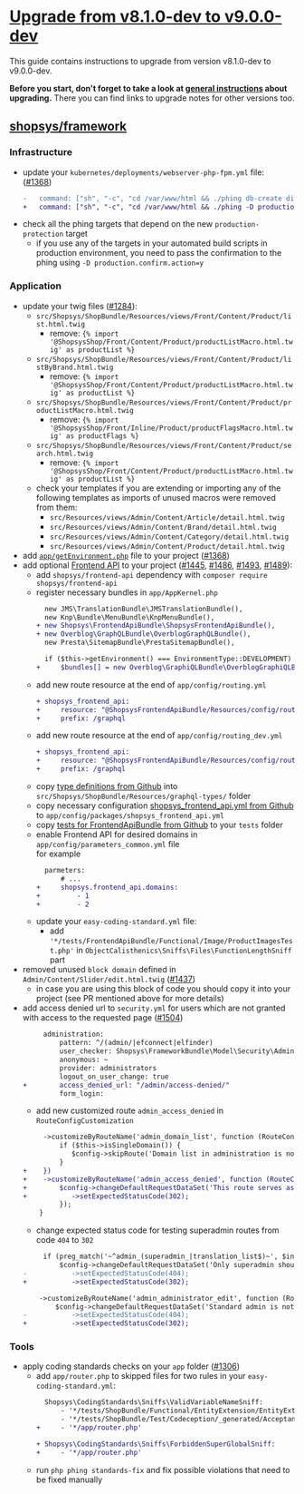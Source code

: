 # [Upgrade from v8.1.0-dev to v9.0.0-dev](https://github.com/shopsys/shopsys/compare/HEAD...9.0)

This guide contains instructions to upgrade from version v8.1.0-dev to v9.0.0-dev.

**Before you start, don't forget to take a look at [general instructions](/UPGRADE.md) about upgrading.**
There you can find links to upgrade notes for other versions too.

## [shopsys/framework]

### Infrastructure
- update your `kubernetes/deployments/webserver-php-fpm.yml` file: ([#1368](https://github.com/shopsys/shopsys/pull/1368))
    ```diff
    -   command: ["sh", "-c", "cd /var/www/html && ./phing db-create dirs-create db-demo product-search-recreate-structure product-search-export-products grunt error-pages-generate warmup"]
    +   command: ["sh", "-c", "cd /var/www/html && ./phing -D production.confirm.action=y db-create dirs-create db-demo product-search-recreate-structure product-search-export-products grunt error-pages-generate warmup"]
    ```
- check all the phing targets that depend on the new `production-protection` target
    - if you use any of the targets in your automated build scripts in production environment, you need to pass the confirmation to the phing using `-D production.confirm.action=y`

### Application

- update your twig files ([#1284](https://github.com/shopsys/shopsys/pull/1284/)):
    - `src/Shopsys/ShopBundle/Resources/views/Front/Content/Product/list.html.twig`
        - remove: `{% import '@ShopsysShop/Front/Content/Product/productListMacro.html.twig' as productList %}`
    - `src/Shopsys/ShopBundle/Resources/views/Front/Content/Product/listByBrand.html.twig`
        - remove: `{% import '@ShopsysShop/Front/Content/Product/productListMacro.html.twig' as productList %}`
    - `src/Shopsys/ShopBundle/Resources/views/Front/Content/Product/productListMacro.html.twig`
        - remove: `{% import '@ShopsysShop/Front/Inline/Product/productFlagsMacro.html.twig' as productFlags %}`
    - `src/Shopsys/ShopBundle/Resources/views/Front/Content/Product/search.html.twig`
        - remove: `{% import '@ShopsysShop/Front/Content/Product/productListMacro.html.twig' as productList %}`
    - check your templates if you are extending or importing any of the following templates as imports of unused macros were removed from them:
        - `src/Resources/views/Admin/Content/Article/detail.html.twig`
        - `src/Resources/views/Admin/Content/Brand/detail.html.twig`
        - `src/Resources/views/Admin/Content/Category/detail.html.twig`
        - `src/Resources/views/Admin/Content/Product/detail.html.twig`
- add [`app/getEnvironment.php`](https://github.com/shopsys/shopsys/blob/9.0/project-base/app/getEnvironment.php) file to your project ([#1368](https://github.com/shopsys/shopsys/pull/1368))
- add optional [Frontend API](https://github.com/shopsys/shopsys/blob/9.0/docs/frontend-api/introduction-to-frontend-api.md) to your project ([#1445](https://github.com/shopsys/shopsys/pull/1445), [#1486](https://github.com/shopsys/shopsys/pull/1486), [#1493](https://github.com/shopsys/shopsys/pull/1493), [#1489](https://github.com/shopsys/shopsys/pull/1489)):
    - add `shopsys/frontend-api` dependency with `composer require shopsys/frontend-api`
    - register necessary bundles in `app/AppKernel.php`
        ```diff
          new JMS\TranslationBundle\JMSTranslationBundle(),
          new Knp\Bundle\MenuBundle\KnpMenuBundle(),
        + new Shopsys\FrontendApiBundle\ShopsysFrontendApiBundle(),
        + new Overblog\GraphQLBundle\OverblogGraphQLBundle(),
          new Presta\SitemapBundle\PrestaSitemapBundle(),
        ```
        ```diff
          if ($this->getEnvironment() === EnvironmentType::DEVELOPMENT) {
        +     $bundles[] = new Overblog\GraphiQLBundle\OverblogGraphiQLBundle();
        ```
    - add new route resource at the end of `app/config/routing.yml`
        ```diff
        + shopsys_frontend_api:
        +     resource: "@ShopsysFrontendApiBundle/Resources/config/routing.yml"
        +     prefix: /graphql
        ```
    - add new route resource at the end of `app/config/routing_dev.yml`
        ```diff
        + shopsys_frontend_api:
        +     resource: "@ShopsysFrontendApiBundle/Resources/config/routing_dev.yml"
        +     prefix: /graphql
        ```
    - copy [type definitions from Github](https://github.com/shopsys/shopsys/blob/9.0/project-base/src/Shopsys/ShopBundle/Resources/graphql-types/) into `src/Shopsys/ShopBundle/Resources/graphql-types/` folder
    - copy necessary configuration [shopsys_frontend_api.yml from Github](https://github.com/shopsys/shopsys/blob/9.0/project-base/app/config/packages/shopsys_frontend_api.yml) to `app/config/packages/shopsys_frontend_api.yml`
    - copy [tests for FrontendApiBundle from Github](https://github.com/shopsys/shopsys/tree/9.0/project-base/tests/FrontendApiBundle) to your `tests` folder
    - enable Frontend API for desired domains in `app/config/parameters_common.yml` file  
    for example
        ```diff
          parmeters:
              # ...
        +     shopsys.frontend_api.domains:
        +         - 1
        +         - 2
    - update your `easy-coding-standard.yml` file:
        - add `'*/tests/FrontendApiBundle/Functional/Image/ProductImagesTest.php'` in `ObjectCalisthenics\Sniffs\Files\FunctionLengthSniff` part
- removed unused `block domain` defined in `Admin/Content/Slider/edit.html.twig` ([#1437](https://github.com/shopsys/shopsys/pull/1437)) 
    - in case you are using this block of code you should copy it into your project (see PR mentioned above for more details)
- add access denied url to `security.yml` for users which are not granted with access to the requested page ([#1504](https://github.com/shopsys/shopsys/pull/1504))
    ```diff
         administration:
             pattern: ^/(admin/|efconnect|elfinder)
             user_checker: Shopsys\FrameworkBundle\Model\Security\AdministratorChecker
             anonymous: ~
             provider: administrators
             logout_on_user_change: true
    +        access_denied_url: "/admin/access-denied/"
             form_login:
    ```
    - add new customized route `admin_access_denied` in `RouteConfigCustomization`
    ```diff
         ->customizeByRouteName('admin_domain_list', function (RouteConfig $config) {
             if ($this->isSingleDomain()) {
                $config->skipRoute('Domain list in administration is not available when only 1 domain exists.');
             }
    +    })
    +    ->customizeByRouteName('admin_access_denied', function (RouteConfig $config) {
    +        $config->changeDefaultRequestDataSet('This route serves as "access_denied_url" (see security.yml) and always redirects to a referer (or dashboard).')
    +           ->setExpectedStatusCode(302);
             });
        }
    ```
    - change expected status code for testing superadmin routes from code `404` to `302`
    ```diff
         if (preg_match('~^admin_(superadmin_|translation_list$)~', $info->getRouteName())) {
             $config->changeDefaultRequestDataSet('Only superadmin should be able to see this route.')
    -           ->setExpectedStatusCode(404);
    +           ->setExpectedStatusCode(302);
    ```
    ```diff
        ->customizeByRouteName('admin_administrator_edit', function (RouteConfig $config) {
            $config->changeDefaultRequestDataSet('Standard admin is not allowed to edit superadmin (with ID 1)')
    -           ->setExpectedStatusCode(404);
    +           ->setExpectedStatusCode(302);
    ```

### Tools

- apply coding standards checks on your `app` folder ([#1306](https://github.com/shopsys/shopsys/pull/1306))
    - add `app/router.php` to skipped files for two rules in your `easy-coding-standard.yml`:
        ```diff
          Shopsys\CodingStandards\Sniffs\ValidVariableNameSniff:
              - '*/tests/ShopBundle/Functional/EntityExtension/EntityExtensionTest.php'
              - '*/tests/ShopBundle/Test/Codeception/_generated/AcceptanceTesterActions.php'
        +     - '*/app/router.php'

        + Shopsys\CodingStandards\Sniffs\ForbiddenSuperGlobalSniff:
        +     - '*/app/router.php'
        ```
  - run `php phing standards-fix` and fix possible violations that need to be fixed manually

[shopsys/framework]: https://github.com/shopsys/framework
